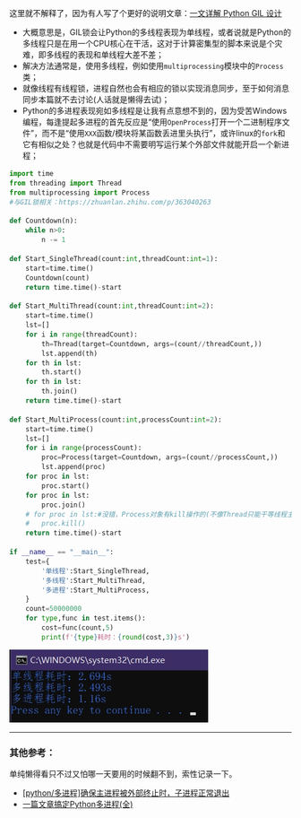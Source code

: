 这里就不解释了，因为有人写了个更好的说明文章：[一文详解 Python GIL 设计](https://zhuanlan.zhihu.com/p/363040263)

- 大概意思是，GIL锁会让Python的多线程表现为单线程，或者说就是Python的多线程只是在用一个CPU核心在干活，这对于计算密集型的脚本来说是个灾难，即多线程的表现和单线程大差不差；
- 解决方法通常是，使用多线程，例如使用``multiprocessing``模块中的``Process``类；
- 就像线程有线程锁，进程自然也会有相应的锁以实现消息同步，至于如何消息同步本篇就不去讨论(人话就是懒得去试)；
- Python的多进程表现宛如多线程是让我有点意想不到的，因为受苦Windows编程，每逢提起多进程的首先反应是“使用``OpenProcess``打开一个二进制程序文件”，而不是“使用``XXX``函数/模块将某函数丢进里头执行”，或许linux的``fork``和它有相似之处？也就是代码中不需要明写运行某个外部文件就能开启一个新进程；

```py
import time
from threading import Thread
from multiprocessing import Process
#与GIL锁相关：https://zhuanlan.zhihu.com/p/363040263

def Countdown(n):
	while n>0:
		n -= 1

def Start_SingleThread(count:int,threadCount:int=1):
	start=time.time()
	Countdown(count)
	return time.time()-start

def Start_MultiThread(count:int,threadCount:int=2):
	start=time.time()
	lst=[]
	for i in range(threadCount):
		th=Thread(target=Countdown, args=(count//threadCount,))
		lst.append(th)
	for th in lst:
		th.start()
	for th in lst:
		th.join()
	return time.time()-start

def Start_MultiProcess(count:int,processCount:int=2):
	start=time.time()
	lst=[]
	for i in range(processCount):
		proc=Process(target=Countdown, args=(count//processCount,))
		lst.append(proc)
	for proc in lst:
		proc.start()
	for proc in lst:
		proc.join()
	# for proc in lst:#没错，Process对象有kill操作的(不像Thread只能干等线程主动退出)，只不过没去查也没去试验这个API的利弊
	# 	proc.kill()
	return time.time()-start

if __name__ == "__main__": 
	test={
		'单线程':Start_SingleThread,
		'多线程':Start_MultiThread,
		'多进程':Start_MultiProcess,
  	}
	count=50000000
	for type,func in test.items():
		cost=func(count,5)
		print(f'{type}耗时：{round(cost,3)}s')
```

![运行结果](./Preview-1.png)


***

### 其他参考：
单纯懒得看只不过又怕哪一天要用的时候翻不到，索性记录一下。
- [[python/多进程]确保主进程被外部终止时，子进程正常退出](https://zhuanlan.zhihu.com/p/666769349)
- [一篇文章搞定Python多进程(全)](https://zhuanlan.zhihu.com/p/64702600)




